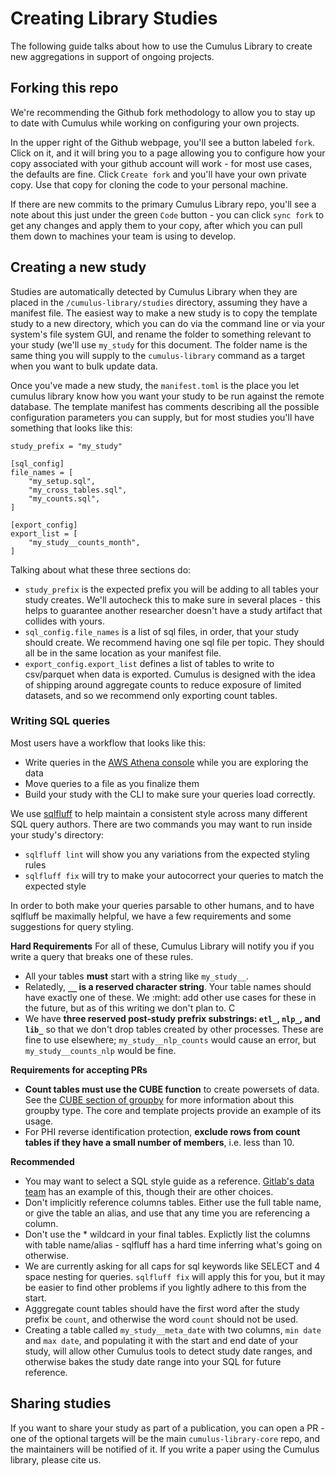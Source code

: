 <!-- Target audience: clinical researcher familiar with project, helpful direct tone -->
# Creating Library Studies

The following guide talks about how to use the Cumulus Library to create new
aggregations in support of ongoing projects.

## Forking this repo

We're recommending the Github fork methodology to allow you to stay up to date
with Cumulus while working on configuring your own projects. 

In the upper right of the Github webpage, you'll see a button labeled `fork`.
Click on it, and it will bring you to a page allowing you to configure how your
copy associated with your github account will work - for most use cases, the
defaults are fine. Click `Create fork` and you'll have your own private copy.
Use that copy for cloning the code to your personal machine.

If there are new commits to the primary Cumulus Library repo, you'll see a note
about this just under the green `Code` button - you can click `sync fork` to get
any changes and apply them to your copy, after which you can pull them down to
machines your team is using to develop.

## Creating a new study

Studies are automatically detected by Cumulus Library when they are placed in the
`/cumulus-library/studies` directory, assuming they have a manifest file. The
easiest way to make a new study is to copy the template study to a new directory,
which you can do via the command line or via your system's file system GUI, and
rename the folder to something relevant to your study (we'll use `my_study` for
this document. The folder name is the same thing you will supply to the
`cumulus-library` command as a target when you want to bulk update data.

Once you've made a new study, the `manifest.toml` is the place you let cumulus
library know how you want your study to be run against the remote database. The
template manifest has comments describing all the possible configuration parameters
you can supply, but for most studies you'll have something that looks like this:

```
study_prefix = "my_study"

[sql_config]
file_names = [
    "my_setup.sql",
    "my_cross_tables.sql",
    "my_counts.sql",
]

[export_config]
export_list = [
    "my_study__counts_month",
]
```

Talking about what these three sections do:
  - `study_prefix` is the expected prefix you will be adding to all tables your
  study creates. We'll autocheck this to make sure in several places - this helps
  to guarantee another researcher doesn't have a study artifact that collides
  with yours.
  - `sql_config.file_names` is a list of sql files, in order, that your study should
  create. We recommend having one sql file per topic. They should all be in the same
  location as your manifest file.
  - `export_config.export_list` defines a list of tables to write to csv/parquet when
  data is exported. Cumulus is designed with the idea of shipping around aggregate
  counts to reduce exposure of limited datasets, and so we recommend only exporting
  count tables.

### Writing SQL queries

Most users have a workflow that looks like this:
  - Write queries in the [AWS Athena console](https://aws.amazon.com/athena/) while
  you are exploring the data
  - Move queries to a file as you finalize them
  - Build your study with the CLI to make sure your queries load correctly.

We use [sqlfluff](https://github.com/sqlfluff/sqlfluff) to help maintain a consistent
style across many different SQL query authors. There are two commands you may want to
run inside your study's directory:
  - `sqlfluff lint` will show you any variations from the expected styling rules
  - `sqlfluff fix` will try to make your autocorrect your queries to match the
  expected style

In order to both make your queries parsable to other humans, and to have sqlfluff
be maximally helpful, we have a few requirements and some suggestions for query
styling.

**Hard Requirements**
  For all of these, Cumulus Library will notify you if you write a query that breaks
  one of these rules.
  - All your tables **must** start with a string like `my_study__`. 
  - Relatedly, **`__` is a reserved character string**. Your table names should have
  exactly one of these. We :might: add other use cases for these in the future,
  but as of this writing we don't plan to. C
  - We have **three reserved post-study prefrix substrings: `etl_`,  `nlp_`, and 
  `lib_`** so that we don't drop tables created by other processes. These are fine
  to use elsewhere; `my_study__nlp_counts` would cause an error, but 
  `my_study__counts_nlp` would be fine.

**Requirements for accepting PRs**
 - **Count tables must use the CUBE function** to create powersets of data. See the
  [CUBE section of groupby](https://prestodb.io/docs/current/sql/select.html#group-by-clause)
  for more information about this groupby type. The core and template projects
  provide an example of its usage.
  - For PHI reverse identification protection, **exclude rows from count tables if
  they have a small number of members**, i.e. less than 10.

**Recommended**
  - You may want to select a SQL style guide as a reference.
  [Gitlab's data team](https://about.gitlab.com/handbook/business-technology/data-team/platform/sql-style-guide/)
  has an example of this, though their are other choices.
  - Don't implicitly reference columns tables. Either use the full table name,
  or give the table an alias, and use that any time you are referencing a column.
  - Don't use the * wildcard in your final tables. Explictly list the columns
  with table name/alias - sqlfluff has a hard time inferring what's going on otherwise.
  - We are currently asking for all caps for sql keywords like SELECT and 4 space
  nesting for queries. `sqlfluff fix` will apply this for you, but it may be easier
  to find other problems if you lightly adhere to this from the start.
  - Agggregate count tables should have the first word after the study prefix be
  `count`, and otherwise the word `count` should not be used.
  - Creating a table called `my_study__meta_date` with two columns, `min date` and
  `max date`, and populating it with the start and end date of your study, will
  allow other Cumulus tools to detect study date ranges, and otherwise bakes the
  study date range into your SQL for future reference.

## Sharing studies

If you want to share your study as part of a publication, you can open a PR - one
of the optional targets will be the main `cumulus-library-core` repo, and the
maintainers will be notified of it. If you write a paper using the Cumulus library,
please cite us.